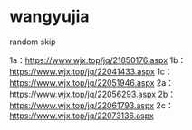 # wangyujia
random skip

1a：https://www.wjx.top/jq/21850176.aspx
1b：https://www.wjx.top/jq/22041433.aspx
1c：https://www.wjx.top/jq/22051946.aspx
2a：https://www.wjx.top/jq/22056293.aspx
2b：https://www.wjx.top/jq/22061793.aspx
2c：https://www.wjx.top/jq/22073136.aspx
